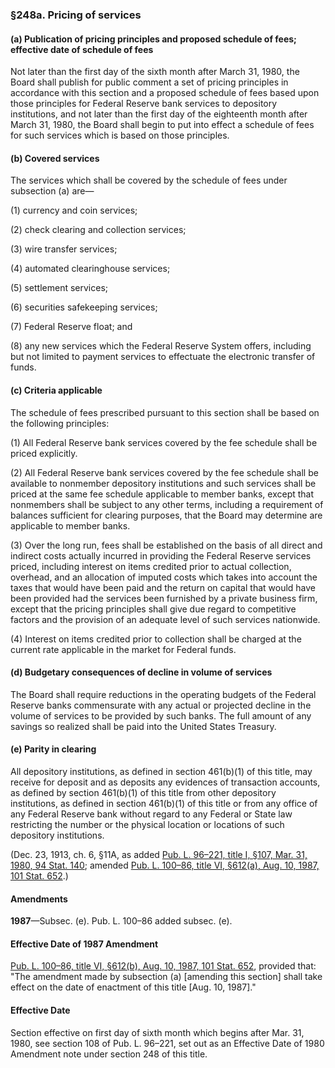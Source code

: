 ### §248a. Pricing of services ###

[]()

#### (a) Publication of pricing principles and proposed schedule of fees; effective date of schedule of fees ####

Not later than the first day of the sixth month after March 31, 1980, the Board shall publish for public comment a set of pricing principles in accordance with this section and a proposed schedule of fees based upon those principles for Federal Reserve bank services to depository institutions, and not later than the first day of the eighteenth month after March 31, 1980, the Board shall begin to put into effect a schedule of fees for such services which is based on those principles.

[]()

#### (b) Covered services ####

The services which shall be covered by the schedule of fees under subsection (a) are—

[]()

(1) currency and coin services;

[]()

(2) check clearing and collection services;

[]()

(3) wire transfer services;

[]()

(4) automated clearinghouse services;

[]()

(5) settlement services;

[]()

(6) securities safekeeping services;

[]()

(7) Federal Reserve float; and

[]()

(8) any new services which the Federal Reserve System offers, including but not limited to payment services to effectuate the electronic transfer of funds.

[]()

#### (c) Criteria applicable ####

The schedule of fees prescribed pursuant to this section shall be based on the following principles:

[]()

(1) All Federal Reserve bank services covered by the fee schedule shall be priced explicitly.

[]()

(2) All Federal Reserve bank services covered by the fee schedule shall be available to nonmember depository institutions and such services shall be priced at the same fee schedule applicable to member banks, except that nonmembers shall be subject to any other terms, including a requirement of balances sufficient for clearing purposes, that the Board may determine are applicable to member banks.

[]()

(3) Over the long run, fees shall be established on the basis of all direct and indirect costs actually incurred in providing the Federal Reserve services priced, including interest on items credited prior to actual collection, overhead, and an allocation of imputed costs which takes into account the taxes that would have been paid and the return on capital that would have been provided had the services been furnished by a private business firm, except that the pricing principles shall give due regard to competitive factors and the provision of an adequate level of such services nationwide.

[]()

(4) Interest on items credited prior to collection shall be charged at the current rate applicable in the market for Federal funds.

[]()

#### (d) Budgetary consequences of decline in volume of services ####

The Board shall require reductions in the operating budgets of the Federal Reserve banks commensurate with any actual or projected decline in the volume of services to be provided by such banks. The full amount of any savings so realized shall be paid into the United States Treasury.

[]()

#### (e) Parity in clearing ####

All depository institutions, as defined in section 461(b)(1) of this title, may receive for deposit and as deposits any evidences of transaction accounts, as defined by section 461(b)(1) of this title from other depository institutions, as defined in section 461(b)(1) of this title or from any office of any Federal Reserve bank without regard to any Federal or State law restricting the number or the physical location or locations of such depository institutions.

(Dec. 23, 1913, ch. 6, §11A, as added [Pub. L. 96–221, title I, §107, Mar. 31, 1980, 94 Stat. 140](/statviewer.htm?volume=94&page=140); amended [Pub. L. 100–86, title VI, §612(a), Aug. 10, 1987, 101 Stat. 652](/statviewer.htm?volume=101&page=652).)

#### Amendments ####

**1987**—Subsec. (e). Pub. L. 100–86 added subsec. (e).

#### Effective Date of 1987 Amendment ####

[Pub. L. 100–86, title VI, §612(b), Aug. 10, 1987, 101 Stat. 652](/statviewer.htm?volume=101&page=652), provided that: "The amendment made by subsection (a) [amending this section] shall take effect on the date of enactment of this title [Aug. 10, 1987]."

#### Effective Date ####

Section effective on first day of sixth month which begins after Mar. 31, 1980, see section 108 of Pub. L. 96–221, set out as an Effective Date of 1980 Amendment note under section 248 of this title.